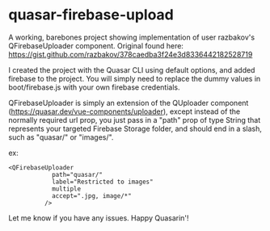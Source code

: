 # quasar-firebase-upload
 A working, barebones project showing implementation of user razbakov's QFirebaseUploader component. Original found here: https://gist.github.com/razbakov/378caedba3f24e3d8336442182528719

I created the project with the Quasar CLI using default options, and added firebase to the project.  You will simply need to replace the dummy values in boot/firebase.js with your own firebase credentials.

QFirebaseUploader is simply an extension of the QUploader component (https://quasar.dev/vue-components/uploader), except instead of the normally required url prop, you just pass in a "path" prop of type String that represents your targeted Firebase Storage folder, and should end in a slash, such as "quasar/" or "images/".  

ex:
```vue
<QFirebaseUploader
            path="quasar/"
            label="Restricted to images"
            multiple
            accept=".jpg, image/*"
          />
```          

Let me know if you have any issues.  Happy Quasarin'!
